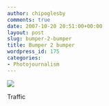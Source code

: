 ```yaml
---
author: chipoglesby
comments: true
date: 2007-10-20 20:51:00+00:00
layout: post
slug: bumper-2-bumper
title: Bumper 2 bumper
wordpress_id: 175
categories:
- Photojournalism
---
```


[![](http://bp3.blogger.com/_GlcbreYSTwI/RxpqhYJ--fI/AAAAAAAAAJ8/SA0iSfZKcww/s320/1020071650a-741413.jpg)](http://bp3.blogger.com/_GlcbreYSTwI/RxpqhYJ--fI/AAAAAAAAAJ8/SA0iSfZKcww/s1600-h/1020071650a-741413.jpg)

Traffic
